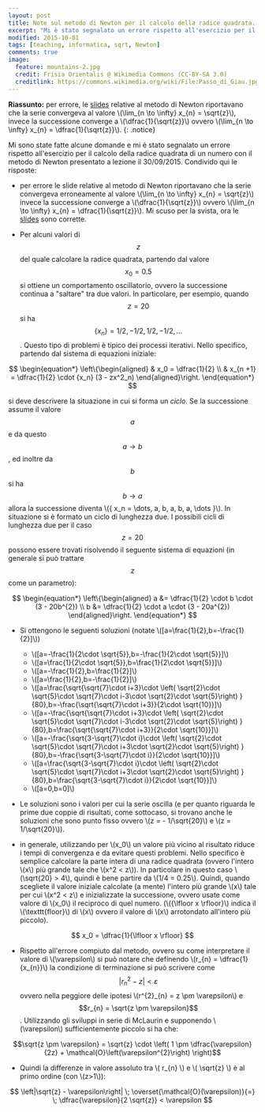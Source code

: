 ```yaml
---
layout: post
title: Note sul metodo di Newton per il calcolo della radice quadrata.
excerpt: "Mi è stato segnalato un errore rispetto all'esercizio per il calcolo della radice quadrata di un numero con il metodo di Newton presentato a lezione il 30/09/2015. Condivido qui le risposte"
modified: 2015-10-01
tags: [teaching, informatica, sqrt, Newton]
comments: true
image:
  feature: mountains-2.jpg
  credit: Frisia Orientalis @ Wikimedia Commons (CC-BY-SA 3.0)
  creditlink: https://commons.wikimedia.org/wiki/File:Passo_di_Giau.jpg
---
```


**Riassunto:** per errore, le <a id="Slide da scaricare in formato PDF" href="{{ site.url }}/teaching/slides/InfMat_02.pdf">slides</a> relative al metodo di Newton riportavano che la serie convergeva al
valore \\(\lim_{n \to \infty} x_{n} = \sqrt{z}\\), invece la successione
converge a \\(\dfrac{1}{\sqrt{z}}\\) ovvero
\\(\lim_{n \to \infty} x_{n} = \dfrac{1}{\sqrt{z}}\\).
{: .notice}

Mi sono state fatte alcune domande e mi è stato segnalato un errore rispetto
all'esercizio per il calcolo della radice quadrata di un numero con il metodo di
Newton presentato a lezione il 30/09/2015. Condivido qui le risposte:

*  per errore le slide relative al metodo di Newton riportavano che la serie convergeva
erroneamente al valore \\(\lim_{n \to \infty} x_{n} = \sqrt{z}\\) invece la successione
converge a \\(\dfrac{1}{\sqrt{z}}\\) ovvero \\(\lim_{n \to \infty} x_{n} = \dfrac{1}{\sqrt{z}}\\).
Mi scuso per la svista, ora le <a id="Slide da scaricare in formato PDF" href="{{ site.url }}/teaching/slides/InfMat_02.pdf">slides</a> sono corrette.

* Per alcuni valori di $$z$$ del quale calcolare la radice quadrata, partendo dal valore $$x_0 =  0.5$$
si ottiene un comportamento oscillatorio, ovvero la successione continua a "saltare" tra due valori.
In particolare, per esempio, quando $$z = 20$$ si ha $$\{x_n\} = 1/2, -1/2, 1/2, -1/2, \dots$$.
Questo tipo di problemi è tipico dei processi iterativi.
Nello specifico, partendo dal sistema di equazioni iniziale:

$$
\begin{equation*}
  \left\{\begin{aligned}
  & x_0 =  \dfrac{1}{2} \\
  & x_{n +1} =  \dfrac{1}{2}  \cdot {x_n} (3  - zx^2_n)
  \end{aligned}\right.
\end{equation*}
$$

si deve descrivere la situazione in cui si forma un _ciclo_. Se la successione assume 
il valore $$a$$ e da questo $$a \rightarrow b$$, ed inoltre da $$b$$ si ha 
$$b \rightarrow a$$ allora la successione diventa \\(\{ x_n = \dots, a, b, a, b, a, \dots \}\\).
In situazione si è formato un ciclo di lunghezza due.  I possibili cicli di lunghezza due
per il caso $$z = 20$$ possono essere trovati risolvendo il seguente sistema di equazioni
(in generale si può trattare $$z$$ come un parametro):

$$
\begin{equation*}
    \left\{\begin{aligned}
        a &= \dfrac{1}{2} \cdot b \cdot (3 - 20b^{2}) \\
        b &= \dfrac{1}{2} \cdot a \cdot (3 - 20a^{2})
    \end{aligned}\right.
\end{equation*}
$$

* Si ottengono le seguenti soluzioni (notate \\([a=\frac{1}{2},b=-\frac{1}{2}]\\))
  * \\([a=-\frac{1}{2\cdot \sqrt{5}},b=-\frac{1}{2\cdot \sqrt{5}}]\\)
  * \\([a=\frac{1}{2\cdot \sqrt{5}},b=\frac{1}{2\cdot \sqrt{5}}]\\)
  * \\([a=-\frac{1}{2},b=\frac{1}{2}]\\)
  * \\([a=\frac{1}{2},b=-\frac{1}{2}]\\)
  * \\([a=\frac{\sqrt{\sqrt{7}\cdot i+3}\cdot \left( \sqrt{2}\cdot \sqrt{5}\cdot \sqrt{7}\cdot i-3\cdot \sqrt{2}\cdot \sqrt{5}\right) }{80},b=-\frac{\sqrt{\sqrt{7}\cdot i+3}}{2\cdot \sqrt{10}}]\\)
  * \\([a=-\frac{\sqrt{\sqrt{7}\cdot i+3}\cdot \left( \sqrt{2}\cdot \sqrt{5}\cdot \sqrt{7}\cdot i-3\cdot \sqrt{2}\cdot \sqrt{5}\right) }{80},b=\frac{\sqrt{\sqrt{7}\cdot i+3}}{2\cdot \sqrt{10}}]\\)
  * \\([a=-\frac{\sqrt{3-\sqrt{7}\cdot i}\cdot \left( \sqrt{2}\cdot \sqrt{5}\cdot \sqrt{7}\cdot i+3\cdot \sqrt{2}\cdot \sqrt{5}\right) }{80},b=-\frac{\sqrt{3-\sqrt{7}\cdot i}}{2\cdot \sqrt{10}}]\\)
  * \\([a=\frac{\sqrt{3-\sqrt{7}\cdot i}\cdot \left( \sqrt{2}\cdot \sqrt{5}\cdot \sqrt{7}\cdot i+3\cdot \sqrt{2}\cdot \sqrt{5}\right) }{80},b=\frac{\sqrt{3-\sqrt{7}\cdot i}}{2\cdot \sqrt{10}}]\\)
  * \\([a=0,b=0]\\)


* Le soluzioni sono i valori per cui la serie oscilla (e per quanto riguarda le
prime due coppie di risultati, come sottocaso, si trovano anche le soluzioni
che sono punto fisso ovvero \\(z = - 1/\sqrt{20}\\) e \\(z = 1/\sqrt{20}\\)).

* in generale, utilizzando per \\(x_0\\)  un valore più vicino al risultato riduce i
tempi di convergenza e da evitare  questi problemi. Nello specifico è semplice
calcolare la parte intera di una radice quadrata (ovvero l'intero \\(x\\) più
grande tale che \\(x^2 < z\\)). In particolare in questo caso \\(\sqrt{20} > 4\\),
quindi è bene partire da \\(1/4 = 0.25\\). 
Quindi, quando scegliete il valore iniziale calcolate (a mente) l'intero più
grande \\(x\\) tale per cui \\(x^2 < z\\) e inizializzate la successione,
ovvero usate come valore di \\(x_0\\) il reciproco di quel numero.
(\\({\lfloor x \rfloor}\\) indica il \\(\texttt{floor}\\) di \\(x\\) ovvero il
valore di \\(x\\) arrotondato all'intero più piccolo).  

$$ x_0 = \dfrac{1}{\lfloor x \rfloor} $$

* Rispetto all'errore compiuto dal metodo, ovvero su come interpretare il
valore di \\(\varepsilon\\) si può notare che definendo \\(r_{n} = \dfrac{1}{x_{n}}\\) 
la condizione di terminazione si può scrivere come
$$\left|r^{2}_{n} - z\right| < \varepsilon$$ ovvero nella peggiore delle
ipotesi \\(r^{2}_{n} = z \pm \varepsilon\\) e $$r_{n} = \sqrt{z \pm \varepsilon}$$.
Utilizzando gli sviluppi in serie di McLaurin e supponendo \\(\varepsilon\\)
sufficientemente piccolo si ha che:

$$\sqrt{z \pm \varepsilon} = \sqrt{z} \cdot \left( 1 \pm \dfrac{\varepsilon}{2z} + \mathcal{O}\left(\varepsilon^{2}\right) \right)$$

* Quindi la differenze in valore assoluto tra \\( r_{n} \\) e \\( \sqrt{z} \\)
è al primo ordine (con \\(z>1\\)):

$$ \left|\sqrt{z} - \varepsilon\right| \; \overset{\mathcal{O}(\varepsilon)}{=} \; \dfrac{\varepsilon}{2 \sqrt{z}} < \varepsilon $$